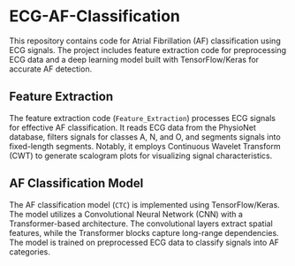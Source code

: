 # ECG-AF-Classification

This repository contains code for Atrial Fibrillation (AF) classification using ECG signals. The project includes feature extraction code for preprocessing ECG data and a deep learning model built with TensorFlow/Keras for accurate AF detection.

## Feature Extraction

The feature extraction code (`Feature_Extraction`) processes ECG signals for effective AF classification. It reads ECG data from the PhysioNet database, filters signals for classes A, N, and O, and segments signals into fixed-length segments. Notably, it employs Continuous Wavelet Transform (CWT) to generate scalogram plots for visualizing signal characteristics.

## AF Classification Model

The AF classification model (`CTC`) is implemented using TensorFlow/Keras. The model utilizes a Convolutional Neural Network (CNN) with a Transformer-based architecture. The convolutional layers extract spatial features, while the Transformer blocks capture long-range dependencies. The model is trained on preprocessed ECG data to classify signals into AF categories.

